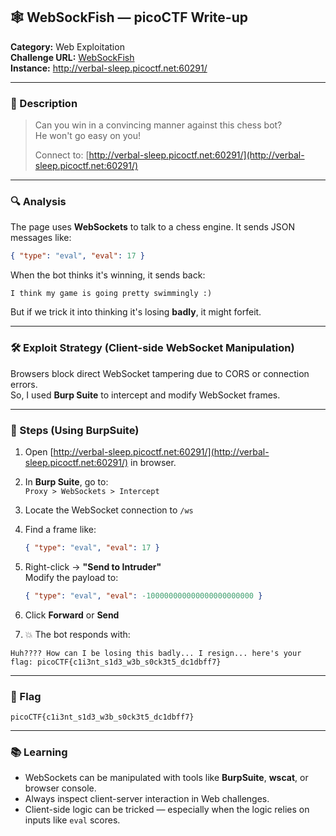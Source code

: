 ## 🕸️ WebSockFish — picoCTF Write-up

**Category:** Web Exploitation  
**Challenge URL:** [WebSockFish](https://play.picoctf.org/practice/challenge/480?category=1&page=2)  
**Instance:** http://verbal-sleep.picoctf.net:60291/

---

### 🧠 Description

> Can you win in a convincing manner against this chess bot?  
> He won't go easy on you!  
>  
> Connect to: [http://verbal-sleep.picoctf.net:60291/](http://verbal-sleep.picoctf.net:60291/)

---

### 🔍 Analysis

The page uses **WebSockets** to talk to a chess engine. It sends JSON messages like:

```json
{ "type": "eval", "eval": 17 }
```

When the bot thinks it's winning, it sends back:

```
I think my game is going pretty swimmingly :)
```

But if we trick it into thinking it's losing **badly**, it might forfeit.

---

### 🛠️ Exploit Strategy (Client-side WebSocket Manipulation)

Browsers block direct WebSocket tampering due to CORS or connection errors.  
So, I used **Burp Suite** to intercept and modify WebSocket frames.

---

### 🧪 Steps (Using BurpSuite)

1. Open [http://verbal-sleep.picoctf.net:60291/](http://verbal-sleep.picoctf.net:60291/) in browser.
2. In **Burp Suite**, go to:  
   `Proxy > WebSockets > Intercept`

3. Locate the WebSocket connection to `/ws`

4. Find a frame like:
   ```json
   { "type": "eval", "eval": 17 }
   ```

5. Right-click → **"Send to Intruder"**  
   Modify the payload to:
   ```json
   { "type": "eval", "eval": -100000000000000000000000 }
   ```

6. Click **Forward** or **Send**

7. 💥 The bot responds with:

```
Huh???? How can I be losing this badly... I resign... here's your flag: picoCTF{c1i3nt_s1d3_w3b_s0ck3t5_dc1dbff7}
```

---

### 🏁 Flag

```
picoCTF{c1i3nt_s1d3_w3b_s0ck3t5_dc1dbff7}
```

---

### 📚 Learning

- WebSockets can be manipulated with tools like **BurpSuite**, **wscat**, or browser console.
- Always inspect client-server interaction in Web challenges.
- Client-side logic can be tricked — especially when the logic relies on inputs like `eval` scores.

